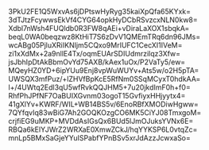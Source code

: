 3PkU2FE1Q5WxvAs6jDPtswHyRyg35kaiXpQfa65KYxk=
3dTJtzFcywwsEkVf4CYG64opkHyDCbRSvzcxNLN0kw8=
Xdbl7nWsh4FUQldb0R3FW8qAEi+vDiraLaXOX1sbqkA=
beqL0WA0beqzwz8KtHiT7S6zDvV1QMEmTRq6dn96JMs=
wcABg05PjluXRiIKNIjm5CQxo9MrIUFC1CecXI1IVeM=
zi1xXdMx+2a9nllE4Tx/oqmEUArSDIUdmrzilqz3Xfw=
jsJbhIpDtAkBbmOvYd75AXB/kAex1uOx/P2VaTy5/ew=
MQeyHZ0YD+6ipYUu9Enj8vpWuWUYv+Ats5w/o2H5pTA=
UWSQX3mfPuz/+lZHVfBpKcE5RfNm0SSqMCyxT0hdkAA=
l+/4UWtq2Edl3qU5wfRvkQQJHM5+7u20jkdImF0h+f0=
RhfPhJPfNF7OaBUIXGvnm03ogoT15GvfiyxHHjyytx4=
41gXlYv+KWRF/WIL+WB14BS5v/6EnoRBfXMODiwHgww=
7QYfqvIq83wBiG7Ah2GOQKOzgCO6MK5CiYJ08TmxgoM=
crjfiEG9uMKP+MVDdAsIGsQx6BUd5lJmOJuksYVNx6E=
RBQa6kElYJWrZ2WRXaE0XmwZCkJ/hqYYKSP6L0vtqZc=
mnLp5BMxSaGjeYYuISPabfYPnBSv5xrJdAzzJcwxaSo=
